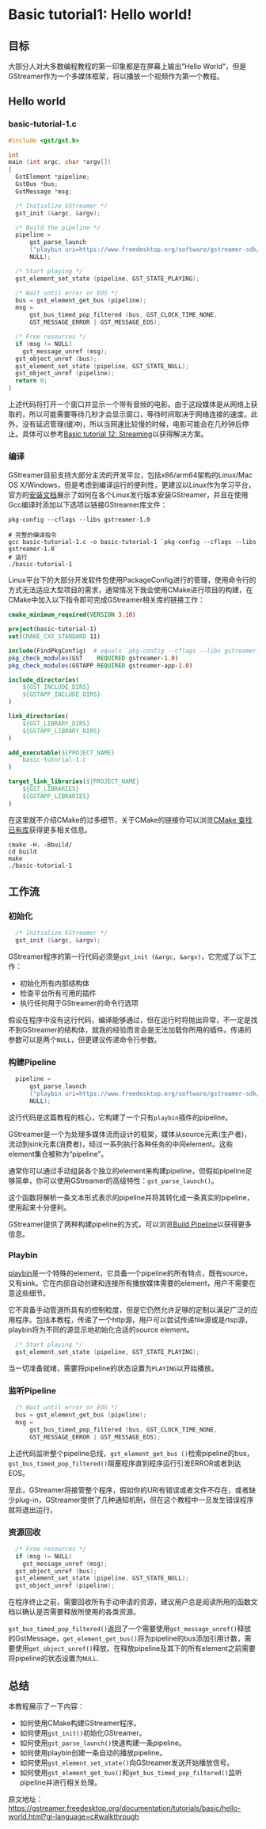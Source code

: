 # Basic tutorial1: Hello world!

## 目标

大部分人对大多数编程教程的第一印象都是在屏幕上输出”Hello World“，但是GStreamer作为一个多媒体框架，将以播放一个视频作为第一个教程。

## Hello world

### basic-tutorial-1.c

```c
#include <gst/gst.h>

int
main (int argc, char *argv[])
{
  GstElement *pipeline;
  GstBus *bus;
  GstMessage *msg;

  /* Initialize GStreamer */
  gst_init (&argc, &argv);

  /* Build the pipeline */
  pipeline =
      gst_parse_launch
      ("playbin uri=https://www.freedesktop.org/software/gstreamer-sdk/data/media/sintel_trailer-480p.webm",
      NULL);

  /* Start playing */
  gst_element_set_state (pipeline, GST_STATE_PLAYING);

  /* Wait until error or EOS */
  bus = gst_element_get_bus (pipeline);
  msg =
      gst_bus_timed_pop_filtered (bus, GST_CLOCK_TIME_NONE,
      GST_MESSAGE_ERROR | GST_MESSAGE_EOS);

  /* Free resources */
  if (msg != NULL)
    gst_message_unref (msg);
  gst_object_unref (bus);
  gst_element_set_state (pipeline, GST_STATE_NULL);
  gst_object_unref (pipeline);
  return 0;
}
```

上述代码将打开一个窗口并显示一个带有音频的电影。由于这段媒体是从网络上获取的，所以可能需要等待几秒才会显示窗口，等待时间取决于网络连接的速度。此外，没有延迟管理(缓冲)，所以当网速比较慢的时候，电影可能会在几秒钟后停止。具体可以参考[Basic tutorial 12: Streaming](https://gstreamer.freedesktop.org/documentation/tutorials/basic/streaming.html)以获得解决方案。

### 编译

GStreamer目前支持大部分主流的开发平台，包括x86/arm64架构的Linux/Mac OS X/Windows，但是考虑到编译运行的便利性，更建议以Linux作为学习平台，官方的[安装文档](https://gstreamer.freedesktop.org/documentation/installing/on-linux.html?gi-language=c)展示了如何在各个Linux发行版本安装GStreamer，并且在使用Gcc编译时添加以下选项以链接GStreamer库文件：

```shell
pkg-config --cflags --libs gstreamer-1.0

# 完整的编译指令
gcc basic-tutorial-1.c -o basic-tutorial-1 `pkg-config --cflags --libs gstreamer-1.0`
# 运行
./basic-tutorial-1
```

Linux平台下的大部分开发软件包使用PackageConfig进行的管理，使用命令行的方式无法适应大型项目的需求，通常情况下我会使用CMake进行项目的构建，在CMake中加入以下指令即可完成GStreamer相关库的链接工作：

```cmake
cmake_minimum_required(VERSION 3.10)

project(basic-tutorial-1)
set(CMAKE_CXX_STANDARD 11)

include(FindPkgConfig)	# equals `pkg-config --cflags --libs gstreamer-1.0`
pkg_check_modules(GST    REQUIRED gstreamer-1.0)
pkg_check_modules(GSTAPP REQUIRED gstreamer-app-1.0)

include_directories(
    ${GST_INCLUDE_DIRS}
    ${GSTAPP_INCLUDE_DIRS}
)

link_directories(
    ${GST_LIBRARY_DIRS}
    ${GSTAPP_LIBRARY_DIRS}
)

add_executable(${PROJECT_NAME}
    basic-tutorial-1.c
)

target_link_libraries(${PROJECT_NAME}
    ${GST_LIBRARIES}
    ${GSTAPP_LIBRARIES}
)
```

在这里就不介绍CMake的过多细节，关于CMake的链接你可以浏览[CMake 查找已有库](https://app.gitbook.com/@ricardolu/s/trantor/cmake-in-action/cmake-tutorial/cha-zhao-yi-you-ku)获得更多相关信息。

```shell
cmake -H. -Bbuild/
cd build
make
./basic-tutorial-1
```

## 工作流

### 初始化

```c
  /* Initialize GStreamer */
  gst_init (&argc, &argv);
```

GStreamer程序的第一行代码必须是`gst_init (&argc, &argv)`，它完成了以下工作：

- 初始化所有内部结构体
- 检查平台所有可用的插件
- 执行任何用于GStreamer的命令行选项

假设在程序中没有这行代码，编译能够通过，但在运行时将抛出异常，不一定是找不到GStreamer的结构体，就我的经验而言会是无法加载你所用的插件。传递的参数可以是两个`NULL`，但更建议传递命令行参数。

### 构建Pipeline

```c
  pipeline =
      gst_parse_launch
      ("playbin uri=https://www.freedesktop.org/software/gstreamer-sdk/data/media/sintel_trailer-480p.webm",
      NULL);
```

这行代码是这篇教程的核心，它构建了一个只有`playbin`插件的pipeline。

GStreamer是一个为处理多媒体流而设计的框架，媒体从source元素(生产者)，流动到sink元素(消费者)，经过一系列执行各种任务的中间element。这些element集合被称为“pipeline”。

通常你可以通过手动组装各个独立的element来构建pipeline，但假如pipeline足够简单，你可以使用GStreamer的高级特性：`gst_parse_launch()`。

这个函数将解析一条文本形式表示的pipeline并将其转化成一条真实的pipeline，使用起来十分便利。

GStreamer提供了两种构建pipeline的方式，可以浏览[Build Pipeline](https://ricardolu.gitbook.io/gstreamer/application-development/build-pipeline)以获得更多信息。

### Playbin

[playbin]()是一个特殊的element，它具备一个pipeline的所有特点，既有source，又有sink。它在内部自动创建和连接所有播放媒体需要的element，用户不需要在意这些细节。

它不具备手动管道所具有的控制粒度，但是它仍然允许足够的定制以满足广泛的应用程序。包括本教程，传递了一个http源，用户可以尝试传递file源或是rtsp源，playbin将为不同的源显示地初始化合适的source element。

```c
  /* Start playing */
  gst_element_set_state (pipeline, GST_STATE_PLAYING);
```

当一切准备就绪，需要将pipeline的状态设置为`PLAYING`以开始播放。

### 监听Pipeline

```c
  /* Wait until error or EOS */
  bus = gst_element_get_bus (pipeline);
  msg =
      gst_bus_timed_pop_filtered (bus, GST_CLOCK_TIME_NONE,
      GST_MESSAGE_ERROR | GST_MESSAGE_EOS);
```

上述代码监听整个pipeline总线，`gst_element_get_bus ()`检索pipeline的bus，`gst_bus_timed_pop_filtered()`阻塞程序直到程序运行引发ERROR或者到达EOS。

至此，GStreamer将接管整个程序，假如你的URI有错误或者文件不存在，或者缺少plug-in，GStreamer提供了几种通知机制，但在这个教程中一旦发生错误程序就将退出运行。

### 资源回收

```c
  /* Free resources */
  if (msg != NULL)
    gst_message_unref (msg);
  gst_object_unref (bus);
  gst_element_set_state (pipeline, GST_STATE_NULL);
  gst_object_unref (pipeline);
```

在程序终止之前，需要回收所有手动申请的资源，建议用户总是阅读所用的函数文档以确认是否需要释放所使用的各类资源。

`gst_bus_timed_pop_filtered()`返回了一个需要使用`gst_message_unref()`释放的GstMessage，`get_element_get_bus()`将为pipeline的bus添加引用计数，需要使用`get_object_unref()`释放。在释放pipeline及其下的所有element之前需要将pipeline的状态设置为`NULL`.

## 总结

本教程展示了一下内容：

- 如何使用CMake构建GStreamer程序。
- 如何使用`gst_init()`初始化GStreamer。
- 如何使用`gst_parse_launch()`快速构建一条pipeline。
- 如何使用playbin创建一条自动的播放pipeline。
- 如何使用`gst_element_set_state()`向GStreamer发送开始播放信号。
- 如何使用`gst_element_get_bus()`和`get_bus_timed_pop_filtered()`监听pipeline并进行相关处理。



原文地址：https://gstreamer.freedesktop.org/documentation/tutorials/basic/hello-world.html?gi-language=c#walkthrough
